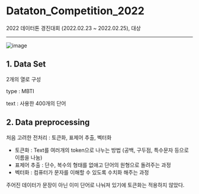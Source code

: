 # Dataton_Competition_2022

2022 데이터톤 경진대회 (2022.02.23 ~ 2022.02.25), 대상

---
![image](https://user-images.githubusercontent.com/73769046/156029098-0300bdc0-7508-46af-9b30-fe9548e83e6a.png)

## 1. Data Set

2개의 열로 구성

type : MBTI

text : 사용한 400개의 단어

## 2. Data preprocessing

처음 고려한 전처리 : 토큰화, 표제어 추출, 벡터화

- 토큰화 : Text를 여러개의 token으로 나누는 방법 (공백, 구두점, 특수문자 등으로 이름을 나눔)
- 표제어 추출 : 단수, 복수의 형태를 없애고 단어의 원형으로 돌려주는 과정
- 벡터화 : 컴퓨터가 문자를 이해할 수 있도록 수치화 해주는 과정

주어진 데이터가 문장이 아닌 이미 단어로 나눠져 있기에 토큰화는 적용하지 않았다.
